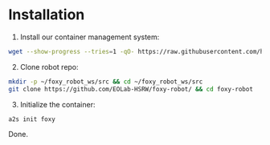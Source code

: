 # Installation

1. Install our container management system:

```sh
wget --show-progress --tries=1 -qO- https://raw.githubusercontent.com/harleylara/a2s-cli/refs/heads/main/install.sh | bash
```

2. Clone robot repo:

```sh
mkdir -p ~/foxy_robot_ws/src && cd ~/foxy_robot_ws/src
git clone https://github.com/EOLab-HSRW/foxy-robot/ && cd foxy-robot
```

3. Initialize the container:

```sh
a2s init foxy
```

Done.

